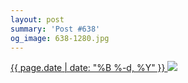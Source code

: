 ```yaml
---
layout: post
summary: 'Post #638'
og_image: 638-1280.jpg
---
```


<p>
 <time>
  <a href="/638">
   {{ page.date | date: "%B %-d, %Y" }}
  </a>
 </time>
 <a href="/638">
  <img data-taken="6/19/2017" sizes="(min-width: 700px) 50vw, calc(100vw - 2rem)" src="{{ site.assets_url }}/638-640.jpg" srcset="{{ site.assets_url }}/638-320.jpg 320w, {{ site.assets_url }}/638-640.jpg 640w, {{ site.assets_url }}/638-960.jpg 960w, {{ site.assets_url }}/638-1280.jpg 1280w"/>
 </a>
</p>
